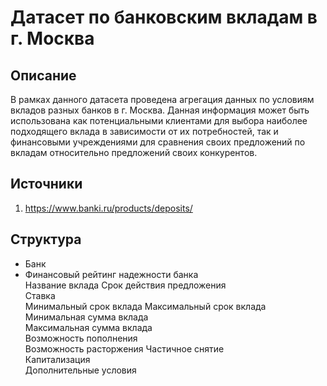 # Датасет по банковским вкладам в г. Москва #

## Описание ##
В рамках данного датасета проведена агрегация данных по условиям вкладов разных банков в г. Москва. 
Данная информация может быть использована как потенциальными клиентами для выбора наиболее подходящего вклада в зависимости от их потребностей, так и финансовыми учреждениями для сравнения своих предложений по вкладам относительно предложений своих конкурентов.

## Источники ##
1. https://www.banki.ru/products/deposits/

## Структура ##
- Банк	
- Финансовый рейтинг надежности банка	
Название вклада	
Срок действия предложения	
Ставка	
Минимальный срок вклада	
Максимальный срок вклада	
Минимальная сумма вклада	
Максимальная сумма вклада	
Возможность пополнения	
Возможность расторжения	
Частичное снятие	
Капитализация	
Дополнительные условия	
